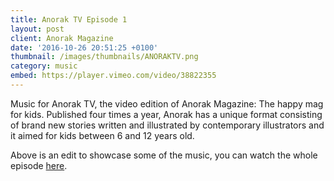 ```yaml
---
title: Anorak TV Episode 1
layout: post
client: Anorak Magazine
date: '2016-10-26 20:51:25 +0100'
thumbnail: /images/thumbnails/ANORAKTV.png
category: music
embed: https://player.vimeo.com/video/38822355
---
```


Music for Anorak TV, the video edition of Anorak Magazine: The happy mag for kids. Published four times a year, Anorak has a unique format consisting of brand new stories written and illustrated by contemporary illustrators and it aimed for kids between 6 and 12 years old.

Above is an edit to showcase some of the music, you can watch the whole episode [here](https://vimeo.com/70067550 "Anorak TV").
